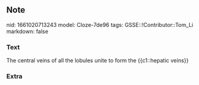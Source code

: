 ## Note
nid: 1661020713243
model: Cloze-7de96
tags: GSSE::!Contributor::Tom_Li
markdown: false

### Text
<div>
  The central veins of all the lobules unite to form the
  {{c1::hepatic veins}}
</div>

### Extra

